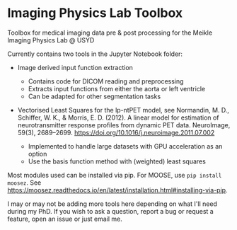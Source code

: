 # Imaging Physics Lab Toolbox
Toolbox for medical imaging data pre & post processing for the Meikle Imaging Physics Lab @ USYD

Currently contains two tools in the Jupyter Notebook folder:
- Image derived input function extraction
    - Contains code for DICOM reading and preprocessing
    - Extracts input functions from either the aorta or left ventricle
    - Can be adapted for other segmentation tasks

- Vectorised Least Squares for the lp-ntPET model, see Normandin, M. D., Schiffer, W. K., & Morris, E. D. (2012). A linear model for estimation of neurotransmitter response profiles from dynamic PET data. NeuroImage, 59(3), 2689–2699. https://doi.org/10.1016/j.neuroimage.2011.07.002
    - Implemented to handle large datasets with GPU acceleration as an option
    - Use the basis function method with (weighted) least squares
 
Most modules used can be installed via pip. For MOOSE, use ```pip install moosez```. See https://moosez.readthedocs.io/en/latest/installation.html#installing-via-pip.

I may or may not be adding more tools here depending on what I'll need during my PhD. If you wish to ask a question, report a bug or request a feature, open an issue or just email me.
